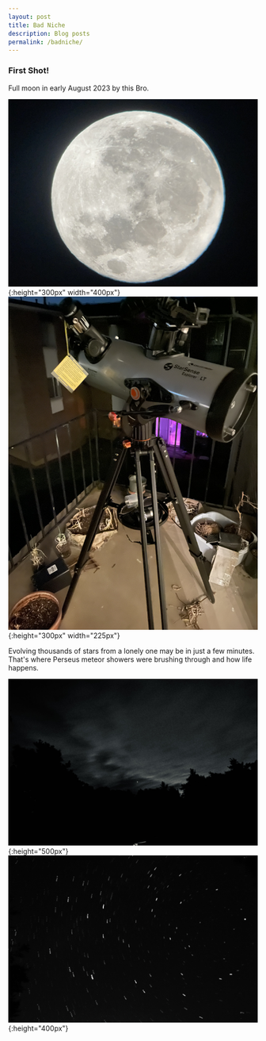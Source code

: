 ```yaml
---
layout: post
title: Bad Niche
description: Blog posts
permalink: /badniche/
---
```

<h3>First Shot!</h3>
<p> Full moon in early August 2023 by this Bro. </p>

![image alt <](/assets/images/first-full-moon.jpg){:height="300px" width="400px"}
![image alt >](/assets/images/my-telescope.jpg){:height="300px" width="225px"}

<p>Evolving thousands of stars from a lonely one may be in just a few minutes. That's where Perseus meteor showers were brushing through and how life happens.</P>

![image alt <](/assets/images/lonely_star.jpg){:height="500px"}
![image alt ><](/assets/images/star_moving.PNG){:height="400px"}




